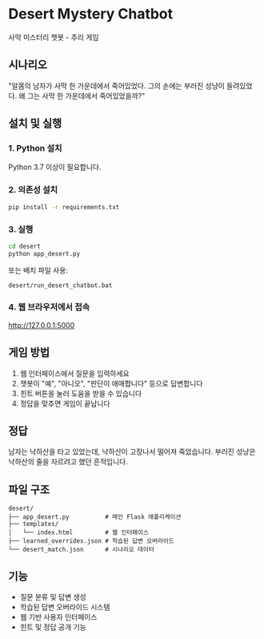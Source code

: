 # Desert Mystery Chatbot

사막 미스터리 챗봇 - 추리 게임

## 시나리오
"알몸의 남자가 사막 한 가운데에서 죽어있었다. 그의 손에는 부러진 성냥이 들려있었다. 왜 그는 사막 한 가운데에서 죽어있었을까?"

## 설치 및 실행

### 1. Python 설치
Python 3.7 이상이 필요합니다.

### 2. 의존성 설치
```bash
pip install -r requirements.txt
```

### 3. 실행
```bash
cd desert
python app_desert.py
```

또는 배치 파일 사용:
```bash
desert/run_desert_chatbot.bat
```

### 4. 웹 브라우저에서 접속
http://127.0.0.1:5000

## 게임 방법
1. 웹 인터페이스에서 질문을 입력하세요
2. 챗봇이 "예", "아니오", "판단이 애매합니다" 등으로 답변합니다
3. 힌트 버튼을 눌러 도움을 받을 수 있습니다
4. 정답을 맞추면 게임이 끝납니다

## 정답
남자는 낙하산을 타고 있었는데, 낙하산이 고장나서 떨어져 죽었습니다. 부러진 성냥은 낙하산의 줄을 자르려고 했던 흔적입니다.

## 파일 구조
```
desert/
├── app_desert.py          # 메인 Flask 애플리케이션
├── templates/
│   └── index.html         # 웹 인터페이스
├── learned_overrides.json # 학습된 답변 오버라이드
└── desert_match.json      # 시나리오 데이터
```

## 기능
- 질문 분류 및 답변 생성
- 학습된 답변 오버라이드 시스템
- 웹 기반 사용자 인터페이스
- 힌트 및 정답 공개 기능